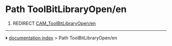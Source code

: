 # Path ToolBitLibraryOpen/en
1.  REDIRECT [CAM_ToolBitLibraryOpen/en](CAM_ToolBitLibraryOpen/en.md)



---
⏵ [documentation index](../README.md) > Path ToolBitLibraryOpen/en
